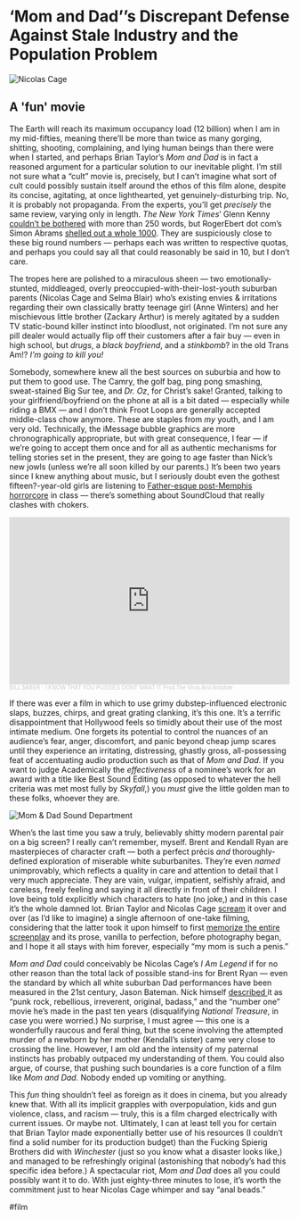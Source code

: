 # ‘Mom and Dad’’s Discrepant Defense Against Stale Industry and the Population Problem

![Nicolas Cage](https://i.snap.as/HitpxbS.jpeg)

## A 'fun' movie

The Earth will reach its maximum occupancy load (12 billion) when I am in my mid-fifties, meaning there’ll be more than twice as many gorging, shitting, shooting, complaining, and lying human beings than there were when I started, and perhaps Brian Taylor’s *Mom and Dad* is in fact a reasoned argument for a particular solution to our inevitable plight. I’m still not sure what a “cult” movie is, precisely, but I can’t imagine what sort of cult could possibly sustain itself around the ethos of this film alone, despite its concise, agitating, at once lighthearted, yet genuinely-disturbing trip. No, it is probably not propaganda. From the experts, you’ll get *precisely* the same review, varying only in length. *The New York Times*’ Glenn Kenny [couldn’t be bothered](https://www.nytimes.com/2018/01/18/movies/mom-and-dad-review-nicolas-cage.html) with more than 250 words, but RogerEbert dot com’s Simon Abrams [shelled out a whole 1000](https://www.rogerebert.com/reviews/mom-and-dad-2018). They are suspiciously close to these big round numbers — perhaps each was written to respective quotas, and perhaps you could say all that could reasonably be said in 10, but I don’t care.

The tropes here are polished to a miraculous sheen — two emotionally-stunted, middleaged, overly preoccupied-with-their-lost-youth suburban parents (Nicolas Cage and Selma Blair) who’s existing envies & irritations regarding their own classically bratty teenage girl (Anne Winters) and her mischievous little brother (Zackary Arthur) is merely agitated by a sudden TV static-bound killer instinct into bloodlust, not originated. I’m not sure any pill dealer would actually flip off their customers after a fair buy — even in high school, but *drugs*, a *black boyfriend*, and a *stinkbomb*? in the old Trans Am!? *I’m going to kill you!*

Somebody, somewhere knew all the best sources on suburbia and how to put them to good use. The Camry, the golf bag, ping pong smashing, sweat-stained Big Sur tee, and *Dr. Oz*, for Christ’s sake! Granted, talking to your girlfriend/boyfriend on the phone at all is a bit dated — especially while riding a BMX — and I don’t think Froot Loops are generally accepted middle-class chow anymore. These are staples from *my* youth, and I am very old. Technically, the iMessage bubble graphics are more chronographically appropriate, but with great consequence, I fear — if we’re going to accept them once and for all as authentic mechanisms for telling stories set in the present, they are going to age faster than Nick’s new jowls (unless we’re all soon killed by our parents.) It’s been two years since I knew anything about music, but I seriously doubt even the gothest fifteen?-year-old girls are listening to [Father-esque post-Memphis horrorcore](https://soundcloud.com/billsaberdotcom/iknowupussiesdontwantit) in class — there’s something about SoundCloud that really clashes with chokers.

<iframe width="100%" height="300" scrolling="no" frameborder="no" allow="autoplay" src="https://w.soundcloud.com/player/?url=https%3A//api.soundcloud.com/tracks/273824044&color=%2300006b&auto_play=false&hide_related=false&show_comments=true&show_user=true&show_reposts=false&show_teaser=true&visual=true"></iframe><div style="font-size: 10px; color: #cccccc;line-break: anywhere;word-break: normal;overflow: hidden;white-space: nowrap;text-overflow: ellipsis; font-family: Interstate,Lucida Grande,Lucida Sans Unicode,Lucida Sans,Garuda,Verdana,Tahoma,sans-serif;font-weight: 100;"><a href="https://soundcloud.com/thebillsaber" title="BILL $ABER" target="_blank" style="color: #cccccc; text-decoration: none;">BILL $ABER</a> · <a href="https://soundcloud.com/thebillsaber/iknowupussiesdontwantit" title="I KNOW THAT YOU PUSSIES DONT WANT IT Prod The Virus And Antidote" target="_blank" style="color: #cccccc; text-decoration: none;">I KNOW THAT YOU PUSSIES DONT WANT IT Prod The Virus And Antidote</a></div>

If there was ever a film in which to use grimy dubstep-influenced electronic slaps, buzzes, chirps, and great grating clanking, it’s this one. It’s a terrific disappointment that Hollywood feels so timidly about their use of the most intimate medium. One forgets its potential to control the nuances of an audience’s fear, anger, discomfort, and panic beyond cheap jump scares until they experience an irritating, distressing, ghastly gross, all-possessing feat of accentuating audio production such as that of *Mom and Dad*. If you want to judge Academically the *effectiveness* of a nominee’s work for an award with a title like Best Sound Editing (as opposed to whatever the hell criteria was met most fully by *Skyfall*,) you *must* give the little golden man to these folks, whoever they are.

![Mom & Dad Sound Department](https://i.snap.as/CQm0cIN.png)

When’s the last time you saw a truly, believably shitty modern parental pair on a big screen? I really can’t remember, myself. Brent and Kendall Ryan are masterpieces of character craft — both a perfect précis *and* thoroughly-defined exploration of miserable white suburbanites. They’re even *named* unimprovably, which reflects a quality in care and attention to detail that I very much appreciate. They are vain, vulgar, impatient, selfishly afraid, and careless, freely feeling and saying it all directly in front of their children. I love being told explicitly which characters to hate (no joke,) and in this case it’s the whole damned lot. Brian Taylor and Nicolas Cage [scream](https://youtu.be/MSmJFMabfJc) it over and over (as I’d like to imagine) a single afternoon of one-take filming, considering that the latter took it upon himself to first [memorize the entire screenplay](http://comicbook.com/horror/2018/01/08/nicolas-cage-mom-and-dad-movie-brian-taylor/) and its prose, vanilla to perfection, before photography began, and I hope it all stays with him forever, especially “my mom is such a penis.”

*Mom and Dad* could conceivably be Nicolas Cage’s *I Am Legend* if for no other reason than the total lack of possible stand-ins for Brent Ryan — even the standard by which all white suburban Dad performances have been measured in the 21st century, Jason Bateman. Nick himself [described ](http://variety.com/video/mom-and-dad-toronto-film-festival-nicolas-cage/)it as “punk rock, rebellious, irreverent, original, badass,” and the “number one” movie he’s made in the past ten years (disqualifying *National Treasure*, in case you were worried.) No surprise, I must agree — this one is a wonderfully raucous and feral thing, but the scene involving the attempted murder of a newborn by her mother (Kendall’s sister) came very close to crossing the line. However, I am old and the intensity of my paternal instincts has probably outpaced my understanding of them. You could also argue, of course, that pushing such boundaries is a core function of a film like *Mom and Dad.* Nobody ended up vomiting or anything.

This *fun* thing shouldn’t feel as foreign as it does in cinema, but you already knew that. With all its implicit grapples with overpopulation, kids and gun violence, class, and racism — truly, this is a film charged electrically with current issues. Or maybe not. Ultimately, I can at least tell you for certain that Brian Taylor made exponentially better use of his resources (I couldn’t find a solid number for its production budget) than the Fucking Spierig Brothers did with *Winchester* (just so you know what a disaster looks like,) and managed to be refreshingly original (astonishing that nobody’s had this specific idea before.) A spectacular riot, *Mom and Dad* does all you could possibly want it to do. With just eighty-three minutes to lose, it’s worth the commitment just to hear Nicolas Cage whimper and say “anal beads.”

#film